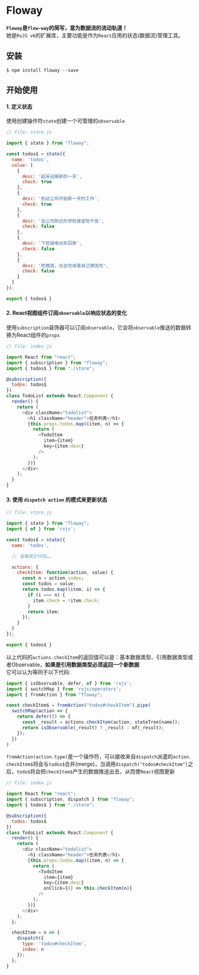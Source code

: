 # Floway

**`Floway`是`flow-way`的简写，意为数据流的流动轨道！**<br>
她是`RxJS v6`的扩展库，主要功能是作为`React`应用的状态(数据流)管理工具。

## 安装

```
$ npm install floway --save
```

## 开始使用

#### 1. 定义状态

使用创建操作符`state`创建一个可管理的`observable`

```javascript
// file: store.js

import { state } from "floway";

const todos$ = state({
  name: 'todos',
  value: [
    {
      desc: '起床迎接新的一天',
      check: true
    },
    {
      desc: '到达公司开始新一天的工作',
      check: true
    },
    {
      desc: '去公司附近的学校食堂吃午饭',
      check: false
    },
    {
      desc: '下班骑电动车回家',
      check: false
    },
    {
      desc: '吃晚饭，出去吃或者自己做饭吃',
      check: false
    }
  ]
});

export { todos$ }
```

#### 2. React视图组件订阅`observable`以响应状态的变化

使用`subscription`装饰器可以订阅`observable`，它会将`observable`推送的数据转换为React组件的`props`

```javascript
// file: index.js

import React from "react";
import { subscription } from "floway";
import { todos$ } from "./store";

@subscription({
  todos: todos$
})
class TodoList extends React.Component {
  render() {
    return (
      <div className="todolist">
        <h1 className="header">任务列表</h1>
        {this.props.todos.map((item, n) => {
          return (
            <TodoItem
              item={item}
              key={item.desc}
            />
          );
        })}
      </div>
    );
  }
}
```

#### 3. 使用 `dispatch action` 的模式来更新状态

```javascript
// file: store.js

import { state } from "floway";
import { of } from 'rxjs';

const todos$ = state({
  name: 'todos',

  // 省略其它代码……

  actions: {
    checkItem: function(action, value) {
      const n = action.index;
      const todos = value;
      return todos.map((item, i) => {
        if (i === n) {
          item.check = !item.check;
        }
        return item;
      });
    }
  }
});

export { todos$ }
```

以上代码的`actions.checkItem`的返回值可以是：基本数据类型、引用数据类型或者Observable，**如果是引用数据类型必须返回一个新数据**<br>
它可以认为等同于以下代码: 

```javascript
import { isObservable, defer, of } from 'rxjs';
import { switchMap } from 'rxjs/operators';
import { fromAction } from "floway";

const checkItem$ = fromAction("todos#checkItem").pipe(
  switchMap(action => {
    return defer(() => {
      const _result = actions.checkItem(action, stateTree[name]);
      return isObservable(_result) ? _result : of(_result);
    });
  })
)
```

`fromAction(action.type)`是一个操作符，可以接收来自`dispatch`派遣的`action`.<br>
`checkItem$`将会与`todos$`合并(merge)，当调用`dispatch("todos#checkItem")`之后，`todo$`将会把`checkItem$`产生的数据推送出去，从而使`React`视图更新

```javascript
// file: index.js

import React from "react";
import { subscription, dispatch } from "floway";
import { todos$ } from "./store";

@subscription({
  todos: todos$
})
class TodoList extends React.Component {
  render() {
    return (
      <div className="todolist">
        <h1 className="header">任务列表</h1>
        {this.props.todos.map((item, n) => {
          return (
            <TodoItem
              item={item}
              key={item.desc}
              onClick={() => this.checkItem(n)}
            />
          );
        })}
      </div>
    );
  };

  checkItem = n => {
    dispatch({
      type: 'todos#checkItem',
      index: n
    });
  };
}
```

